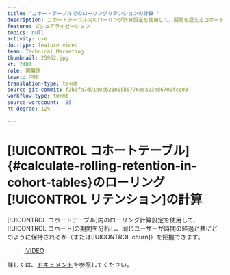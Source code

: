```yaml
---
title: 'コホートテーブルでのローリングリテンションの計算 '
description: コホートテーブル内のローリング計算設定を使用して、期間を超えるコホートを分析し、同じユーザーが時間の経過と共にどのように保持（または変化）されるかを把握できます。
feature: ビジュアライゼーション
topics: null
activity: use
doc-type: feature video
team: Technical Marketing
thumbnail: 25962.jpg
kt: 2481
role: 開業医
level: 中間
translation-type: tm+mt
source-git-commit: f3b3fa7d91b0cb21005b57768ca23ed6700fcc03
workflow-type: tm+mt
source-wordcount: '85'
ht-degree: 12%

---
```



# [!UICONTROL コホートテーブル] {#calculate-rolling-retention-in-cohort-tables}のローリング[!UICONTROL リテンション]の計算

[!UICONTROL コホートテーブル]内のローリング計算設定を使用して、[!UICONTROL コホート]の期間を分析し、同じユーザーが時間の経過と共にどのように保持されるか（または[!UICONTROL churn]）を把握できます。

>[!VIDEO](https://video.tv.adobe.com/v/25962/?quality=12)

詳しくは、[ドキュメント](https://marketing.adobe.com/resources/help/ja_JP/analytics/analysis-workspace/cohort_analysis.html)を参照してください。
